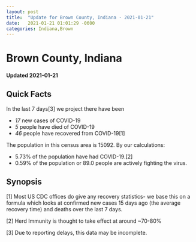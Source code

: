 ```yaml
---
layout: post
title:  "Update for Brown County, Indiana - 2021-01-21"
date:   2021-01-21 01:01:29 -0600
categories: Indiana,Brown
---
```


# Brown County, Indiana
#### Updated 2021-01-21

## Quick Facts

In the last 7 days[3] we project there have been
- *17* new cases of COVID-19
- *5* people have died of COVID-19
- *46* people have recovered from COVID-19[1]

The population in this census area is 15092. By our calculations:
- 5.73% of the population have had COVID-19.[2]
- 0.59% of the population or 89.0 people are actively fighting the virus.

## Synopsis




[1] Most US CDC offices do give any recovery statistics- we base this on a formula which looks at confirmed new cases
15 days ago (the average recovery time) and deaths over the last 7 days.

[2] Herd Immunity is thought to take effect at around ~70-80%

[3] Due to reporting delays, this data may be incomplete.
 
    